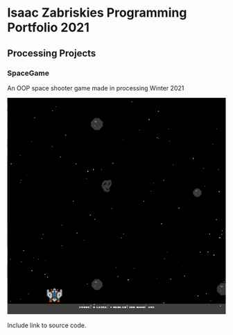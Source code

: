 # Isaac Zabriskies Programming Portfolio 2021

## Processing Projects

### SpaceGame

An OOP space shooter game made in processing Winter 2021

![SpaceGame](https://github.com/IsaacZab/programmingPortfolio/blob/gh-pages/images/SpaceGame.PNG?raw=true)

Include link to source code.
